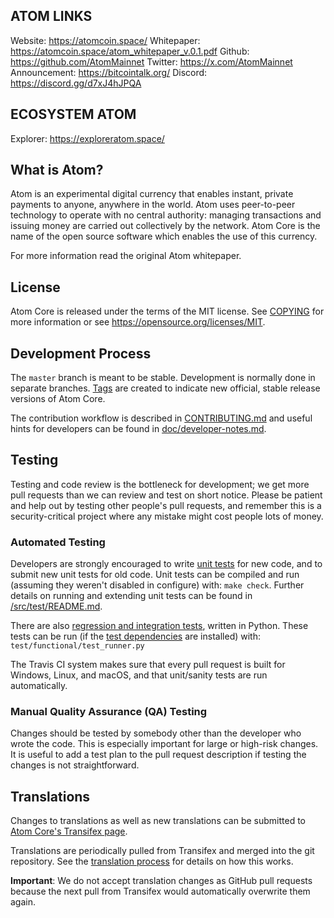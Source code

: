 ATOM LINKS
-------------

Website:  https://atomcoin.space/
Whitepaper:  https://atomcoin.space/atom_whitepaper_v.0.1.pdf
Github:  https://github.com/AtomMainnet
Twitter:   https://x.com/AtomMainnet
Announcement: https://bitcointalk.org/
Discord: https://discord.gg/d7xJ4hJPQA

ECOSYSTEM ATOM
-------------
Explorer: https://exploreratom.space/




What is Atom?
-------------

Atom is an experimental digital currency that enables instant, private
payments to anyone, anywhere in the world. Atom uses peer-to-peer technology
to operate with no central authority: managing transactions and issuing money
are carried out collectively by the network. Atom Core is the name of the open
source software which enables the use of this currency.


For more information read the original Atom whitepaper.

License
-------

Atom Core is released under the terms of the MIT license. See [COPYING](COPYING) for more
information or see https://opensource.org/licenses/MIT.

Development Process
-------------------

The `master` branch is meant to be stable. Development is normally done in separate branches.
[Tags](https://github.com/AtomMainnet/tags) are created to indicate new official,
stable release versions of Atom Core.

The contribution workflow is described in [CONTRIBUTING.md](CONTRIBUTING.md)
and useful hints for developers can be found in [doc/developer-notes.md](doc/developer-notes.md).

Testing
-------

Testing and code review is the bottleneck for development; we get more pull
requests than we can review and test on short notice. Please be patient and help out by testing
other people's pull requests, and remember this is a security-critical project where any mistake might cost people
lots of money.

### Automated Testing

Developers are strongly encouraged to write [unit tests](src/test/README.md) for new code, and to
submit new unit tests for old code. Unit tests can be compiled and run
(assuming they weren't disabled in configure) with: `make check`. Further details on running
and extending unit tests can be found in [/src/test/README.md](/src/test/README.md).

There are also [regression and integration tests](/test), written
in Python.
These tests can be run (if the [test dependencies](/test) are installed) with: `test/functional/test_runner.py`

The Travis CI system makes sure that every pull request is built for Windows, Linux, and macOS, and that unit/sanity tests are run automatically.

### Manual Quality Assurance (QA) Testing

Changes should be tested by somebody other than the developer who wrote the
code. This is especially important for large or high-risk changes. It is useful
to add a test plan to the pull request description if testing the changes is
not straightforward.

Translations
------------

Changes to translations as well as new translations can be submitted to
[Atom Core's Transifex page](https://www.transifex.com/projects/p/atom/).

Translations are periodically pulled from Transifex and merged into the git repository. See the
[translation process](doc/translation_process.md) for details on how this works.

**Important**: We do not accept translation changes as GitHub pull requests because the next
pull from Transifex would automatically overwrite them again.
